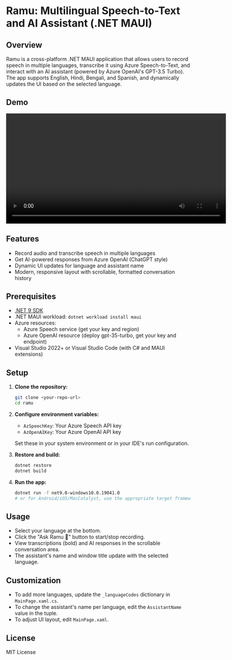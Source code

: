 # Ramu: Multilingual Speech-to-Text and AI Assistant (.NET MAUI)

## Overview
Ramu is a cross-platform .NET MAUI application that allows users to record speech in multiple languages, transcribe it using Azure Speech-to-Text, and interact with an AI assistant (powered by Azure OpenAI's GPT-3.5 Turbo). The app supports English, Hindi, Bengali, and Spanish, and dynamically updates the UI based on the selected language.

## Demo

<video src="./recording.mp4" controls width="600">
    Your browser does not support the video tag.
</video>

## Features
- Record audio and transcribe speech in multiple languages
- Get AI-powered responses from Azure OpenAI (ChatGPT style)
- Dynamic UI updates for language and assistant name
- Modern, responsive layout with scrollable, formatted conversation history

## Prerequisites
- [.NET 9 SDK](https://dotnet.microsoft.com/en-us/download/dotnet/9.0)
- .NET MAUI workload: `dotnet workload install maui`
- Azure resources:
  - Azure Speech service (get your key and region)
  - Azure OpenAI resource (deploy gpt-35-turbo, get your key and endpoint)
- Visual Studio 2022+ or Visual Studio Code (with C# and MAUI extensions)

## Setup
1. **Clone the repository:**
   ```sh
   git clone <your-repo-url>
   cd ramu
   ```
2. **Configure environment variables:**
   - `AzSpeechKey`: Your Azure Speech API key
   - `AzOpenAIKey`: Your Azure OpenAI API key

   Set these in your system environment or in your IDE's run configuration.

3. **Restore and build:**
   ```sh
   dotnet restore
   dotnet build
   ```

4. **Run the app:**
   ```sh
   dotnet run -f net9.0-windows10.0.19041.0
   # or for Android/iOS/MacCatalyst, use the appropriate target framework
   ```

## Usage
- Select your language at the bottom.
- Click the "Ask Ramu 🎤" button to start/stop recording.
- View transcriptions (bold) and AI responses in the scrollable conversation area.
- The assistant's name and window title update with the selected language.

## Customization
- To add more languages, update the `_languageCodes` dictionary in `MainPage.xaml.cs`.
- To change the assistant's name per language, edit the `AssistantName` value in the tuple.
- To adjust UI layout, edit `MainPage.xaml`.

## License
MIT License
